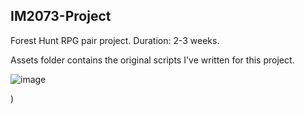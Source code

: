 ## IM2073-Project

Forest Hunt RPG pair project. Duration: 2-3 weeks.

Assets folder contains the original scripts I've written for this project.

![image](https://drive.google.com/uc?export=view&id=1OYUWpJeLWyhPC87z55XulneLhoqFs)

)

